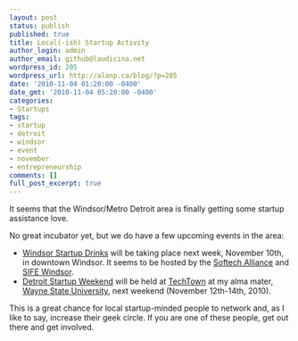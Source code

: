 ```yaml
---
layout: post
status: publish
published: true
title: Local(-ish) Startup Activity
author_login: admin
author_email: github@laudicina.net
wordpress_id: 205
wordpress_url: http://alanp.ca/blog/?p=205
date: '2010-11-04 01:20:00 -0400'
date_gmt: '2010-11-04 05:20:00 -0400'
categories:
- Startups
tags:
- startup
- detroit
- windsor
- event
- november
- entrepreneurship
comments: []
full_post_excerpt: true
---
```

It seems that the Windsor/Metro Detroit area is finally getting some startup assistance love.

No great incubator yet, but we do﻿ have a few upcoming events in the area:

*   [Windsor Startup Drinks](http://www.startupdrinks.ca/index.php/windsor/) wi﻿ll be taking place next week, November 10th, in downtown Windsor. It seems to be hosted by the [Softech Alliance](http://www.softechalliance.ca/) and [SIFE Windsor](http://sifewindsor.com/).
*   [Detroit Startup Weekend](http://detroit.startupweekend.org/) will be held at [TechTown](http://techtownwsu.org/) at my alma mater, [Wayne State University](http://www.wayne.edu), next weekend (November 12th-14th, 2010).

This is a great chance for local startup-minded people to network and, as I like to say, increase their geek circle. If you are one of these people, get out there and get involved.
